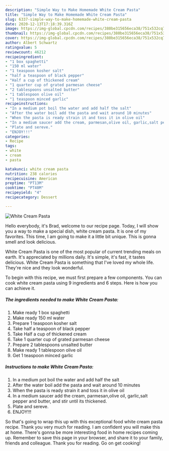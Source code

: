 ```yaml
---
description: "Simple Way to Make Homemade White Cream Pasta"
title: "Simple Way to Make Homemade White Cream Pasta"
slug: 6337-simple-way-to-make-homemade-white-cream-pasta
date: 2020-12-13T17:18:39.316Z
image: https://img-global.cpcdn.com/recipes/380be315656eca38/751x532cq70/white-cream-pasta-recipe-main-photo.jpg
thumbnail: https://img-global.cpcdn.com/recipes/380be315656eca38/751x532cq70/white-cream-pasta-recipe-main-photo.jpg
cover: https://img-global.cpcdn.com/recipes/380be315656eca38/751x532cq70/white-cream-pasta-recipe-main-photo.jpg
author: Albert Schwartz
ratingvalue: 5
reviewcount: 46212
recipeingredient:
- "1 box spaghetti"
- "150 ml water"
- "1 teaspoon kosher salt"
- "half a teaspoon of black pepper"
- "Half a cup of thickened cream"
- "1 quarter cup of grated parmesan cheese"
- "2 tablespoons unsalted butter"
- "1 tablespoon olive oil"
- "1 teaspoon minced garlic"
recipeinstructions:
- "In a medium pot boil the water and add half the salt"
- "After the water boil add the pasta and wait around 10 minutes"
- "When the pasta is ready strain it and toss it in olive oil"
- "In a medium saucer add the cream, parmesan,olive oil, garlic,salt pepper and butter, and stir until its thickened."
- "Plate and sereve."
- "ENJOY!!!"
categories:
- Recipe
tags:
- white
- cream
- pasta

katakunci: white cream pasta 
nutrition: 238 calories
recipecuisine: American
preptime: "PT13M"
cooktime: "PT40M"
recipeyield: "4"
recipecategory: Dessert

---
```



![White Cream Pasta](https://img-global.cpcdn.com/recipes/380be315656eca38/751x532cq70/white-cream-pasta-recipe-main-photo.jpg)

Hello everybody, it's Brad, welcome to our recipe page. Today, I will show you a way to make a special dish, white cream pasta. It is one of my favorites. This time, I am going to make it a little bit unique. This is gonna smell and look delicious.



White Cream Pasta is one of the most popular of current trending meals on earth. It's appreciated by millions daily. It's simple, it's fast, it tastes delicious. White Cream Pasta is something that I've loved my whole life. They're nice and they look wonderful.


To begin with this recipe, we must first prepare a few components. You can cook white cream pasta using 9 ingredients and 6 steps. Here is how you can achieve it.

<!--inarticleads1-->

##### The ingredients needed to make White Cream Pasta:

1. Make ready 1 box spaghetti
1. Make ready 150 ml water
1. Prepare 1 teaspoon kosher salt
1. Take half a teaspoon of black pepper
1. Take Half a cup of thickened cream
1. Take 1 quarter cup of grated parmesan cheese
1. Prepare 2 tablespoons unsalted butter
1. Make ready 1 tablespoon olive oil
1. Get 1 teaspoon minced garlic




<!--inarticleads2-->

##### Instructions to make White Cream Pasta:

1. In a medium pot boil the water and add half the salt
1. After the water boil add the pasta and wait around 10 minutes
1. When the pasta is ready strain it and toss it in olive oil
1. In a medium saucer add the cream, parmesan,olive oil, garlic,salt pepper and butter, and stir until its thickened.
1. Plate and sereve.
1. ENJOY!!!




So that's going to wrap this up with this exceptional food white cream pasta recipe. Thank you very much for reading. I am confident you will make this at home. There's gonna be more interesting food in home recipes coming up. Remember to save this page in your browser, and share it to your family, friends and colleague. Thank you for reading. Go on get cooking!
